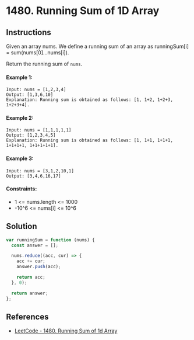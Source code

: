 # 1480. Running Sum of 1D Array

## Instructions

Given an array nums. We define a running sum of an array as runningSum[i] = sum(nums[0]…nums[i]).

Return the running sum of `nums`.

#### Example 1:

```
Input: nums = [1,2,3,4]
Output: [1,3,6,10]
Explanation: Running sum is obtained as follows: [1, 1+2, 1+2+3, 1+2+3+4].
```

#### Example 2:

```
Input: nums = [1,1,1,1,1]
Output: [1,2,3,4,5]
Explanation: Running sum is obtained as follows: [1, 1+1, 1+1+1, 1+1+1+1, 1+1+1+1+1].
```

#### Example 3:

```
Input: nums = [3,1,2,10,1]
Output: [3,4,6,16,17]
```

#### Constraints:

- 1 \<= nums.length \<= 1000
- -10^6 \<= nums[i] \<= 10^6

## Solution

```js
var runningSum = function (nums) {
  const answer = [];

  nums.reduce((acc, cur) => {
    acc += cur;
    answer.push(acc);

    return acc;
  }, 0);

  return answer;
};
```

<!-- ## Review -->

## References

- [LeetCode - 1480. Running Sum of 1d Array](https://leetcode.com/problems/running-sum-of-1d-array/)
